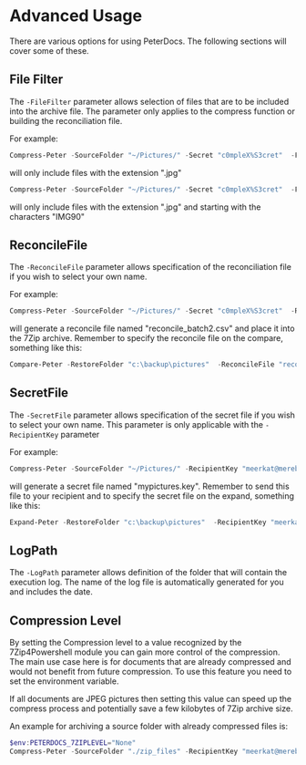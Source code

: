 # Advanced Usage

There are various options for using PeterDocs.  The following sections will cover some of these.

## File Filter

The ``-FileFilter`` parameter allows selection of files that are to be included into the archive file.
The parameter only applies to the compress function or building the reconciliation file.

For example:

```powershell
Compress-Peter -SourceFolder "~/Pictures/" -Secret "c0mpleX%S3cret"  -FileFilter "*.jpg"
```

will only include files with the extension ".jpg"

```powershell
Compress-Peter -SourceFolder "~/Pictures/" -Secret "c0mpleX%S3cret"  -FileFilter "IMG9*.jpg"
```

will only include files with the extension ".jpg" and starting with the characters "IMG90"

## ReconcileFile

The ``-ReconcileFile`` parameter allows specification of the reconciliation file if you
wish to select your own name.

For example:

```powershell
Compress-Peter -SourceFolder "~/Pictures/" -Secret "c0mpleX%S3cret"  -ReconcileFile "reconcile_batch2.csv"
```

will generate a reconcile file named "reconcile_batch2.csv" and place it into the 7Zip archive.  Remember
to specify the reconcile file on the compare, something like this:

```powershell
Compare-Peter -RestoreFolder "c:\backup\pictures"  -ReconcileFile "reconcile_batch2.csv"
```

## SecretFile

The ``-SecretFile`` parameter allows specification of the secret file if you
wish to select your own name.  This parameter is only applicable with the
``-RecipientKey`` parameter

For example:

```powershell
Compress-Peter -SourceFolder "~/Pictures/" -RecipientKey "meerkat@merebox.com"  -SecretFile "mypictures.key"
```

will generate a secret file named "mypictures.key".  Remember to send this file to your recipient
and to specify the secret file on the expand, something like this:

```powershell
Expand-Peter -RestoreFolder "c:\backup\pictures"  -RecipientKey "meerkat@merebox.com"  -SecretFile "mypictures.key" -ArchiveFile "myarchive.7z" 
```

## LogPath

The ``-LogPath`` parameter allows definition of the folder that will contain the
execution log.  The name of the log file is automatically generated for you and
includes the date.

## Compression Level

By setting the Compression level to a value recognized by the 7Zip4Powershell module you can gain more control
of the compression.  The main use case here is for documents that are already compressed and would
not benefit from future compression.  To use this feature you need to set the environment variable.

If all documents are JPEG pictures then setting this value can speed up the compress process
and potentially save a few kilobytes of 7Zip archive size.

An example for archiving a source folder with already compressed files is:

```powershell
$env:PETERDOCS_7ZIPLEVEL="None"
Compress-Peter -SourceFolder "./zip_files" -RecipientKey "meerkat@merebox.com" -ArchiveFile .\myarchive.7z -ExcludeHash
```
